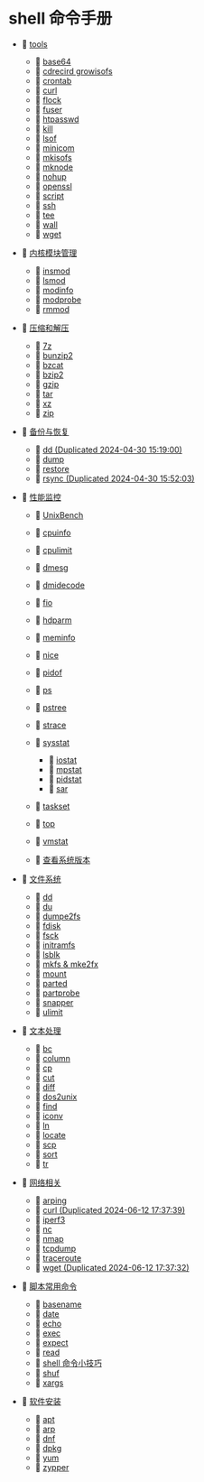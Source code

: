 # shell 命令手册

* 📑 [tools](siyuan://blocks/20240405220807-igtzcic)

  * 📄 [base64](siyuan://blocks/20231110105237-7ng3g33)
  * 📄 [cdrecird growisofs](siyuan://blocks/20231115103835-hjm12jh)
  * 📄 [crontab](siyuan://blocks/20231110105237-j6s89rn)
  * 📄 [curl](siyuan://blocks/20231110105237-iutu4j7)
  * 📄 [flock](siyuan://blocks/20240402201243-fqy8c6q)
  * 📄 [fuser](siyuan://blocks/20231110105237-c4ufcct)
  * 📄 [htpasswd](siyuan://blocks/20231110105237-4dcxe21)
  * 📄 [kill](siyuan://blocks/20231110155733-t0f9u69)
  * 📄 [lsof](siyuan://blocks/20231110105237-4r3sfie)
  * 📄 [minicom](siyuan://blocks/20231222133047-w0fkiok)
  * 📄 [mkisofs](siyuan://blocks/20231121220044-gmhlmvl)
  * 📄 [mknode](siyuan://blocks/20240508152007-zxfqks8)
  * 📄 [nohup](siyuan://blocks/20231110105237-87bhtql)
  * 📄 [openssl](siyuan://blocks/20240411171539-396g2qq)
  * 📄 [script](siyuan://blocks/20240507182310-uzcb81j)
  * 📄 [ssh](siyuan://blocks/20240724164831-i4pga8x)
  * 📄 [tee](siyuan://blocks/20240403214703-a4c2mvd)
  * 📄 [wall](siyuan://blocks/20240801151724-z56ndzj)
  * 📄 [wget](siyuan://blocks/20240321201359-e3qz2ba)
* 📑 [内核模块管理](siyuan://blocks/20240405214125-526xsw4)

  * 📄 [insmod](siyuan://blocks/20240227111004-f1j5x4j)
  * 📄 [lsmod](siyuan://blocks/20231110105237-lt7vzhc)
  * 📄 [modinfo](siyuan://blocks/20231110105237-66gsn8o)
  * 📄 [modprobe](siyuan://blocks/20231110105237-edx85nc)
  * 📄 [rmmod](siyuan://blocks/20240405215603-pkculml)
* 📑 [压缩和解压](siyuan://blocks/20240405214428-wjjwrse)

  * 📄 [7z](siyuan://blocks/20240405215146-7wpbl8u)
  * 📄 [bunzip2](siyuan://blocks/20240405215347-69sdzwb)
  * 📄 [bzcat](siyuan://blocks/20240405215434-2ygjzxo)
  * 📄 [bzip2](siyuan://blocks/20231110105237-28ii7l3)
  * 📄 [gzip](siyuan://blocks/20240306193931-dfvzqy2)
  * 📄 [tar](siyuan://blocks/20240405214800-btrtv9d)
  * 📄 [xz](siyuan://blocks/20240405214608-b53w02j)
  * 📄 [zip](siyuan://blocks/20240718141815-wi3lvpf)
* 📑 [备份与恢复](siyuan://blocks/20240430150341-58o2xo0)

  * 📄 [dd (Duplicated 2024-04-30 15:19:00)](siyuan://blocks/20240430151900-svn0rdm)
  * 📄 [dump](siyuan://blocks/20231110105237-onn32fn)
  * 📄 [restore](siyuan://blocks/20240430151809-zj5eboi)
  * 📄 [rsync (Duplicated 2024-04-30 15:52:03)](siyuan://blocks/20240430155203-zy5l2at)
* 📑 [性能监控](siyuan://blocks/20240405214026-dbaayor)

  * 📄 [UnixBench](siyuan://blocks/20240408181639-8saj9ke)
  * 📄 [cpuinfo](siyuan://blocks/20231110105237-8f06fmg)
  * 📄 [cpulimit](siyuan://blocks/20240724145314-pvck5xr)
  * 📄 [dmesg](siyuan://blocks/20240408133348-xldq05f)
  * 📄 [dmidecode](siyuan://blocks/20231110105237-05adh5q)
  * 📄 [fio](siyuan://blocks/20240726104624-o7nkun7)
  * 📄 [hdparm](siyuan://blocks/20231115130306-86r820v)
  * 📄 [meminfo](siyuan://blocks/20231110105237-7l8hmjv)
  * 📄 [nice](siyuan://blocks/20240724144329-59k77it)
  * 📄 [pidof](siyuan://blocks/20240408132404-vtqveen)
  * 📄 [ps](siyuan://blocks/20240405212320-fn0zqq6)
  * 📄 [pstree](siyuan://blocks/20240801143050-rdp3bjl)
  * 📄 [strace](siyuan://blocks/20231110105237-fhpi4ld)
  * 📑 [sysstat](siyuan://blocks/20240726104728-stxcb4e)

    * 📄 [iostat](siyuan://blocks/20240220134331-1k31g3o)
    * 📄 [mpstat](siyuan://blocks/20240726105408-ss5s9hv)
    * 📄 [pidstat](siyuan://blocks/20240405221937-8y0ncn2)
    * 📄 [sar](siyuan://blocks/20231110105237-i8nelud)
  * 📄 [taskset](siyuan://blocks/20240724142312-mfb9kx1)
  * 📄 [top](siyuan://blocks/20240405213206-1nb75qq)
  * 📄 [vmstat](siyuan://blocks/20240405222151-bmkrbb7)
  * 📄 [查看系统版本](siyuan://blocks/20240405120502-alvz3hx)
* 📑 [文件系统](siyuan://blocks/20240405220513-e7soi8k)

  * 📄 [dd](siyuan://blocks/20231110105237-nz8e8wt)
  * 📄 [du](siyuan://blocks/20231110105237-qmoqtff)
  * 📄 [dumpe2fs](siyuan://blocks/20231110105237-wq290rp)
  * 📄 [fdisk](siyuan://blocks/20231110105237-qvd3pvd)
  * 📄 [fsck](siyuan://blocks/20231110105237-uti3vbu)
  * 📄 [initramfs](siyuan://blocks/20240222220430-4zc9rof)
  * 📄 [lsblk](siyuan://blocks/20231110105237-yaojoxc)
  * 📄 [mkfs &amp; mke2fx](siyuan://blocks/20231110105237-ajfjv4b)
  * 📄 [mount](siyuan://blocks/20231110105237-ou6v8gy)
  * 📄 [parted](siyuan://blocks/20240407213922-d9en39l)
  * 📄 [partprobe](siyuan://blocks/20240725124410-zumu4o3)
  * 📄 [snapper](siyuan://blocks/20231227181426-x4507fd)
  * 📄 [ulimit](siyuan://blocks/20231110105237-an7nqoh)
* 📑 [文本处理](siyuan://blocks/20240405215737-araolk5)

  * 📄 [bc](siyuan://blocks/20231110105237-zwk6t5r)
  * 📄 [column](siyuan://blocks/20240507120507-wzgrktz)
  * 📄 [cp](siyuan://blocks/20231110105237-fv7wfnt)
  * 📄 [cut](siyuan://blocks/20231110105237-1v3brfj)
  * 📄 [diff](siyuan://blocks/20231110105237-rz86zem)
  * 📄 [dos2unix](siyuan://blocks/20231110105237-cxszlc5)
  * 📄 [find](siyuan://blocks/20231110105237-hk58jbr)
  * 📄 [iconv](siyuan://blocks/20231110105237-ias8xaa)
  * 📄 [ln](siyuan://blocks/20231110105237-x8oqa4p)
  * 📄 [locate](siyuan://blocks/20231110105237-4x71yys)
  * 📄 [scp](siyuan://blocks/20231110105237-7veq4mh)
  * 📄 [sort](siyuan://blocks/20240310214750-3tek6dr)
  * 📄 [tr](siyuan://blocks/20231110105237-6jszkwd)
* 📑 [网络相关](siyuan://blocks/20240405220105-p3fp88a)

  * 📄 [arping](siyuan://blocks/20231110105237-uu8u1pl)
  * 📄 [curl (Duplicated 2024-06-12 17:37:39)](siyuan://blocks/20240612173739-ekluj2u)
  * 📄 [iperf3](siyuan://blocks/20240429152237-h3ij7le)
  * 📄 [nc](siyuan://blocks/20240314200041-l7hgq6t)
  * 📄 [nmap](siyuan://blocks/20231211132704-dpjrmq8)
  * 📄 [tcpdump](siyuan://blocks/20231214163310-dut0ld3)
  * 📄 [traceroute](siyuan://blocks/20231110105237-ej1qj6t)
  * 📄 [wget (Duplicated 2024-06-12 17:37:32)](siyuan://blocks/20240612173732-g2xmeci)
* 📑 [脚本常用命令](siyuan://blocks/20240405220754-9gd6h13)

  * 📄 [basename](siyuan://blocks/20240311212631-yfd6fnw)
  * 📄 [date](siyuan://blocks/20231110105237-rxi9yl4)
  * 📄 [echo](siyuan://blocks/20240311213733-v5eakp7)
  * 📄 [exec](siyuan://blocks/20231110105237-aapmdhq)
  * 📄 [expect](siyuan://blocks/20240311213920-jhloe60)
  * 📄 [read](siyuan://blocks/20240311213556-98wlhl1)
  * 📄 [shell 命令小技巧](siyuan://blocks/20240401205118-mbui0qx)
  * 📄 [shuf](siyuan://blocks/20240229215849-m1c0obh)
  * 📄 [xargs](siyuan://blocks/20240310214023-7u1yfg6)
* 📑 [软件安装](siyuan://blocks/20240405214202-om1hgr3)

  * 📄 [apt](siyuan://blocks/20231110105237-uxkolm9)
  * 📄 [arp](siyuan://blocks/20231110105237-apgbdoz)
  * 📄 [dnf](siyuan://blocks/20231110105237-1hl26hy)
  * 📄 [dpkg](siyuan://blocks/20240224200236-2wchsjr)
  * 📄 [yum](siyuan://blocks/20231110105237-70luvz1)
  * 📄 [zypper](siyuan://blocks/20231110105237-p2r21wy)

　　‍
